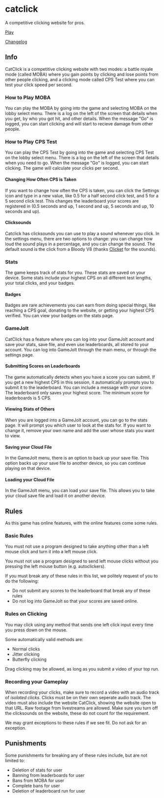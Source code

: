 # catclick
A competitive clicking website for pros.
<script type="text/javascript" src="//counter.websiteout.com/js/2/0/0/1"></script>
[Play](CatClick.html)

[Changelog](Changelog)

## Info
CatClick is a competitive clicking website with two modes: a battle royale mode (called MOBA) where you gain points by clicking and lose points from other people clicking,
and a clicking mode called CPS Test where you can test your click speed per second.

### How to Play MOBA
You can play the MOBA by going into the game and selecting MOBA on the lobby select menu. There is a log on the left of the screen that details when you get, by who you got hit, and other details. When the message "Go" is logged, you can start clicking and will start to recieve damage from other people.

### How to Play CPS Test
You can play the CPS Test by going into the game and selecting CPS Test on the lobby select menu. There is a log on the left of the screen that details when you need to go. When the message "Go" is logged, you can start clicking. The game will calculate your clicks per second.

#### Changing How Often CPS is Taken
If you want to change how often the CPS is taken, you can click the Settings icon and type in a new value, like 0.5 for a half second click test, and 5 for a 5 second click test. This changes the leaderboard your scores are registered in (0.5 seconds and up, 1 second and up, 5 seconds and up, 10 seconds and up).

#### Clicksounds
Catclick has clicksounds you can use to play a sound whenever you click. In the settings menu, there are two options to change: you can change how loud the sound plays in a percentage, and you can change the sound. The default sound is the click from a Bloody V8 (thanks [Clicket](https://github.com/spreyo/clicket) for the sounds).

### Stats
The game keeps track of stats for you. These stats are saved on your device. Some stats include your highest CPS on all different test lengths, your total clicks, and your badges.

#### Badges
Badges are rare achievements you can earn from doing special things, like reaching a CPS goal, donating to the website, or getting your highest CPS verified. You can view your badges on the stats page.

### GameJolt
CatClick has a feature where you can log into your GameJolt account and save your stats, save file, and even use leaderboards, all stored to your account. You can log into GameJolt through the main menu, or through the settings page.

#### Submitting Scores on Leaderboards
The game automatically detects when you have a score you can submit. If you get a new highest CPS in this session, it automatically prompts you to submit it to the leaderboard. You can include a message with your score. The leaderboard only saves your highest score. The minimum score for leaderboards is 5 CPS.

#### Viewing Stats of Others
When you are logged into a GameJolt account, you can go to the stats page. It will prompt you which user to look at the stats for. If you want to change it, remove your own name and add the user whose stats you want to view.

#### Saving your Cloud File
In the GameJolt menu, there is an option to back up your save file. This option backs up your save file to another device, so you can continue playing on that device.

#### Loading your Cloud File
In the GameJolt menu, you can load your save file. This allows you to take your cloud save file and load it on another device.

## Rules
As this game has online features, with the online features come some rules.
### Basic Rules
You must not use a program designed to take anything other than a left mouse click and turn it into a left mouse click.

You must not use a program designed to send left mouse clicks without you pressing the left mouse button (e.g. autoclickers).

If you must break any of these rules in this list, we politely request of you to do the following:

* Do not submit any scores to the leaderboard that break any of these rules
* Do not log into GameJolt so that your scores are saved online.
### Rules on Clicking
You may click using any method that sends one left click input every time you press down on the mouse.

Some automatically valid methods are:

* Normal clicks
* Jitter clicking
* Butterfly clicking

Drag clicking may be allowed, as long as you submit a video of your top run.

### Recording your Gameplay
When recording your clicks, make sure to record a video with an audio track of *isolated clicks*. Clicks must be on their own seperate audio track. The video must also include the website CatClick, showing the website open to that URL. Raw footage from livestreams are allowed. Make sure you turn off the clicksounds on the website, these do not count for the requirement.

We may grant exceptions to these rules if we see fit. Do not ask for an exception.

## Punishments
Some punishments for breaking any of these rules include, but are not limited to:

* Deletion of stats for user
* Banning from leaderboards for user
* Bans from MOBA for user
* Complete bans for user
* Deletion of leaderboard run for user
